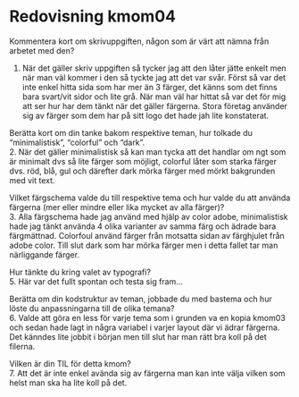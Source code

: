 ---
---
Redovisning kmom04
=========================

Kommentera kort om skrivuppgiften, någon som är värt att nämna från arbetet med den?  
1. När det gäller skriv uppgiften så tycker jag att den låter jätte enkelt men när man väl kommer i den så tyckte jag att det var svår. Först så var det inte enkel hitta sida som har mer än 3 färger, det känns som det finns bara svart/vit sidor och lite grå. När man väl har hittat så var det för mig att ser hur har dem tänkt när det gäller färgerna. Stora företag använder sig av färger som dem har på sitt logo det hade jah lite konstaterat.  

Berätta kort om din tanke bakom respektive teman, hur tolkade du “minimalistisk”, “colorful” och “dark”.  
2. När det gäller minimalistisk så kan man tycka att det handlar om ngt som är minimalt dvs så lite färger som möjligt, colorful låter som  starka färger dvs. röd, blå, gul och därefter dark mörka färger med mörkt bakgrunden med vit text.  

Vilket färgschema valde du till respektive tema och hur valde du att använda färgerna (mer eller mindre eller lika mycket av alla färger)?  
3. Alla färgschema hade jag använd med hjälp av color adobe, minimalistisk hade jag tänkt använda 4 olika varianter av samma färg och ädrade bara färgmättnad. Colorfoul använd färger från motsatta sidan av färghjulet från adobe color. Till slut dark som har mörka färger men i detta fallet tar man närliggande färger.  

Hur tänkte du kring valet av typografi?  
5. Här var det fullt spontan och testa sig fram...  

Berätta om din kodstruktur av teman, jobbade du med bastema och hur löste du anpassningarna till de olika temana?  
6. Valde att göra en less för varje tema som i grunden va en kopia kmom03 och sedan hade lagt in några variabel i varjer layout där vi ädrar färgerna. Det känndes lite jobbit i början men till slut har man rätt bra koll på det filerna.  

Vilken är din TIL för detta kmom?  
7. Att det är inte enkel avända sig av färgerna man kan inte välja vilken som helst man ska ha lite koll på det. 
